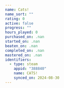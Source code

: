 ```yaml
---
name: Cats!
name_sort: ""
rating: 0
active: false
progress: ""
hours_played: 0
purchased_on: .nan
started_on: .nan
beaten_on: .nan
completed_on: .nan
mastered_on: .nan
identifiers:
  - type: steam
    appid: "388840"
    name: CATS!
    synced_on: 2024-08-30
---
```

